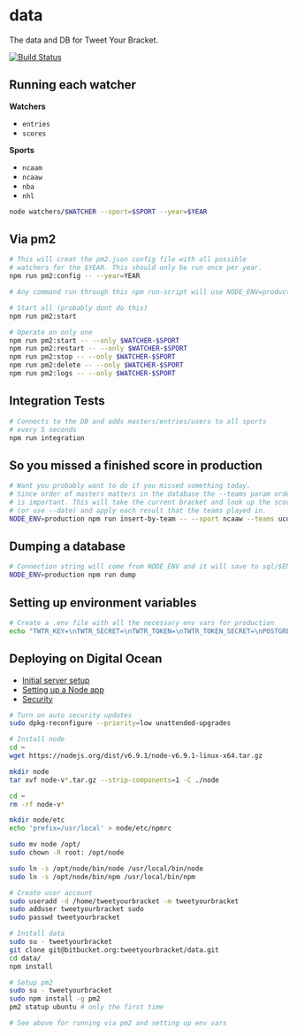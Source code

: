 data
=================

The data and DB for Tweet Your Bracket.

[![Build Status](https://travis-ci.org/tweetyourbracket/data.svg?branch=master)](https://travis-ci.org/tweetyourbracket/data)


## Running each watcher

**Watchers**

- `entries`
- `scores`

**Sports**

- `ncaam`
- `ncaaw`
- `nba`
- `nhl`

```sh
node watchers/$WATCHER --sport=$SPORT --year=$YEAR
```


## Via pm2

```sh
# This will creat the pm2.json config file with all possible
# watchers for the $YEAR. This should only be run once per year.
npm run pm2:config -- --year=YEAR

# Any command run through this npm run-script will use NODE_ENV=production

# Start all (probably dont do this)
npm run pm2:start

# Operate on only one
npm run pm2:start -- --only $WATCHER-$SPORT
npm run pm2:restart -- --only $WATCHER-$SPORT
npm run pm2:stop -- --only $WATCHER-$SPORT
npm run pm2:delete -- --only $WATCHER-$SPORT
npm run pm2:logs -- --only $WATCHER-$SPORT
```


## Integration Tests

```sh
# Connects to the DB and adds masters/entries/users to all sports
# every 5 seconds
npm run integration
```


## So you missed a finished score in production

```sh
# Want you probably want to do if you missed something today.
# Since order of masters matters in the database the --teams param order
# is important. This will take the current bracket and look up the scores for today
# (or use --date) and apply each result that the teams played in.
NODE_ENV=production npm run insert-by-team -- --sport ncaaw --teams uconn "notre dame"
```

## Dumping a database

```sh
# Connection string will come from NODE_ENV and it will save to sql/$ENV.sql
NODE_ENV=production npm run dump
```

## Setting up environment variables

```sh
# Create a .env file with all the necessary env vars for production
echo "TWTR_KEY=\nTWTR_SECRET=\nTWTR_TOKEN=\nTWTR_TOKEN_SECRET=\nPOSTGRES_URL=\n" > .env
```

## Deploying on Digital Ocean

- [Initial server setup](https://www.digitalocean.com/community/tutorials/initial-server-setup-with-ubuntu-14-04)
- [Setting up a Node app](https://www.digitalocean.com/community/tutorials/how-to-set-up-a-node-js-application-for-production-on-ubuntu-14-04)
- [Security](https://help.ubuntu.com/community/AutomaticSecurityUpdates)

```sh
# Turn on auto security updates
sudo dpkg-reconfigure --priority=low unattended-upgrades

# Install node
cd ~
wget https://nodejs.org/dist/v6.9.1/node-v6.9.1-linux-x64.tar.gz

mkdir node
tar xvf node-v*.tar.gz --strip-components=1 -C ./node

cd ~
rm -rf node-v*

mkdir node/etc
echo 'prefix=/usr/local' > node/etc/npmrc

sudo mv node /opt/
sudo chown -R root: /opt/node

sudo ln -s /opt/node/bin/node /usr/local/bin/node
sudo ln -s /opt/node/bin/npm /usr/local/bin/npm

# Create user account
sudo useradd -d /home/tweetyourbracket -m tweetyourbracket
sudo adduser tweetyourbracket sudo
sudo passwd tweetyourbracket

# Install data
sudo su - tweetyourbracket
git clone git@bitbucket.org:tweetyourbracket/data.git
cd data/
npm install

# Setup pm2
sudo su - tweetyourbracket
sudo npm install -g pm2
pm2 statup ubuntu # only the first time

# See above for running via pm2 and setting up env vars
```

